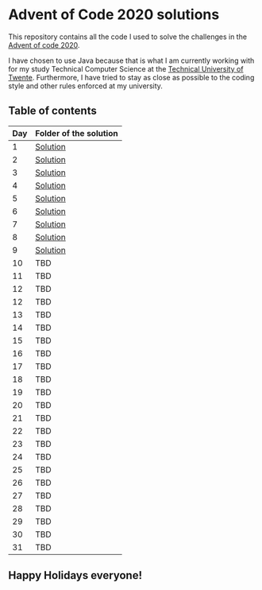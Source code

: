 # Advent of Code 2020 solutions

This repository contains all the code I used to solve the challenges
in the [Advent of code 2020](https://www.adventofcode.com).

I have chosen to use Java because that is what I am currently working with
for my study Technical Computer Science at the 
[Technical University of Twente](https://www.utwente.nl/). 
Furthermore, I have tried to stay as close as possible to the coding style 
and other rules enforced at my university.

## Table of contents

| Day | Folder of the solution                      |
| ----| ------------------------------------------- |
| 1   | [Solution](src/com/kasteelharry/AoC/Day1/)  |
| 2   | [Solution](src/com/kasteelharry/AoC/Day2/)  |
| 3   | [Solution](src/com/kasteelharry/AoC/Day3/)  |
| 4   | [Solution](src/com/kasteelharry/AoC/Day4/)  |
| 5   | [Solution](src/com/kasteelharry/AoC/Day5/)  |
| 6   | [Solution](src/com/kasteelharry/AoC/Day6/)  |
| 7   | [Solution](src/com/kasteelharry/AoC/Day7/)  |
| 8   | [Solution](src/com/kasteelharry/AoC/Day8/)  |
| 9   | [Solution](src/com/kasteelharry/AoC/Day9/)  |
| 10  | TBD                                         |
| 11  | TBD                                         |
| 12  | TBD                                         |
| 12  | TBD                                         |
| 13  | TBD                                         |
| 14  | TBD                                         |
| 15  | TBD                                         |
| 16  | TBD                                         |
| 17  | TBD                                         |
| 18  | TBD                                         |
| 19  | TBD                                         |
| 20  | TBD                                         |
| 21  | TBD                                         |
| 22  | TBD                                         |
| 23  | TBD                                         |
| 24  | TBD                                         |
| 25  | TBD                                         |
| 26  | TBD                                         |
| 27  | TBD                                         |
| 28  | TBD                                         |
| 29  | TBD                                         |
| 30  | TBD                                         |
| 31  | TBD                                         |

## Happy Holidays everyone!